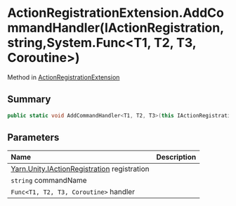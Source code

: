 # ActionRegistrationExtension.AddCommandHandler(IActionRegistration,string,System.Func<T1, T2, T3, Coroutine>)

Method in [ActionRegistrationExtension](/docs/api/csharp/yarn.unity.actionregistrationextension.md)

## Summary



```csharp
public static void AddCommandHandler<T1, T2, T3>(this IActionRegistration registration, string commandName, System.Func<T1, T2, T3, Coroutine> handler);
```

## Parameters

|Name|Description|
|:---|:---|
|[Yarn.Unity.IActionRegistration](/docs/api/csharp/yarn.unity.iactionregistration.md) registration||
|`string` commandName||
|`Func<T1, T2, T3, Coroutine>` handler||

